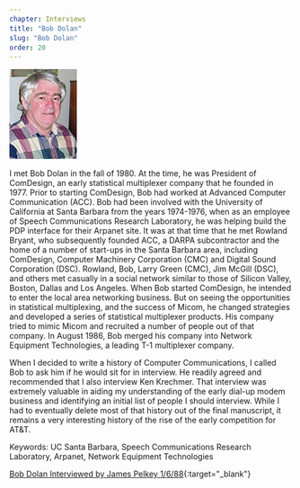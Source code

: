 ```yaml
---
chapter: Interviews
title: "Bob Dolan"
slug: "Bob Dolan"
order: 20
---
```


![Bob Dolan](/assets/img/bob-dolan-l.jpg)

I met Bob Dolan in the fall of 1980. At the time, he was President of ComDesign, an early statistical multiplexer company that he founded in 1977. Prior to starting ComDesign, Bob had worked at Advanced Computer Communication (ACC). Bob had been involved with the University of California at Santa Barbara from the years 1974-1976, when as an employee of Speech Communications Research Laboratory, he was helping build the PDP interface for their Arpanet site. It was at that time that he met Rowland Bryant, who subsequently founded ACC, a DARPA subcontractor and the home of a number of start-ups in the Santa Barbara area, including ComDesign, Computer Machinery Corporation (CMC) and Digital Sound Corporation (DSC). Rowland, Bob, Larry Green (CMC), Jim McGill (DSC), and others met casually in a social network similar to those of Silicon Valley, Boston, Dallas and Los Angeles. When Bob started ComDesign, he intended to enter the local area networking business. But on seeing the opportunities in statistical multiplexing, and the success of Micom, he changed strategies and developed a series of statistical multiplexer products. His company tried to mimic Micom and recruited a number of people out of that company. In August 1986, Bob merged his company into Network Equipment Technologies, a leading T-1 multiplexer company.

When I decided to write a history of Computer Communications, I called Bob to ask him if he would sit for in interview. He readily agreed and recommended that I also interview Ken Krechmer. That interview was extremely valuable in aiding my understanding of the early dial-up modem business and identifying an initial list of people I should interview. While I had to eventually delete most of that history out of the final manuscript, it remains a very interesting history of the rise of the early competition for AT&T.

Keywords: UC Santa Barbara, Speech Communications Research Laboratory, Arpanet, Network Equipment Technologies

[Bob Dolan Interviewed by James Pelkey 1/6/88](https://archive.computerhistory.org/resources/access/text/2015/09/102737968-05-01-acc.pdf){:target="_blank"}
